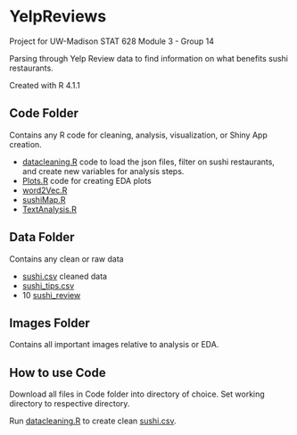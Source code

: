 # YelpReviews
Project for UW-Madison STAT 628 Module 3 - Group 14

Parsing through Yelp Review data to find information on what benefits sushi restaurants.

Created with R 4.1.1

## Code Folder
Contains any R code for cleaning, analysis, visualization, or Shiny App creation.
- [datacleaning.R](Code/datacleaning.R) code to load the json files, filter on sushi restaurants, and create new variables for analysis steps.
- [Plots.R](Code/Plots.R) code for creating EDA plots
- [word2Vec.R](Code/word2Vec.R)
- [sushiMap.R](Code/sushiMap.R)
- [TextAnalysis.R](Code/TextAnalysis.R)


## Data Folder
Contains any clean or raw data
- [sushi.csv](Data/sushi.csv) cleaned data
- [sushi_tips.csv](Data/sushi_tips.csv)
- 10 [sushi_review](Data/sushi_review-1.csv)


## Images Folder
Contains all important images relative to analysis or EDA.


## How to use Code
Download all files in Code folder into directory of choice. 
Set working directory to respective directory. 

Run [datacleaning.R](Code/datacleaning.R) to create clean [sushi.csv](Data/sushi.csv). 

